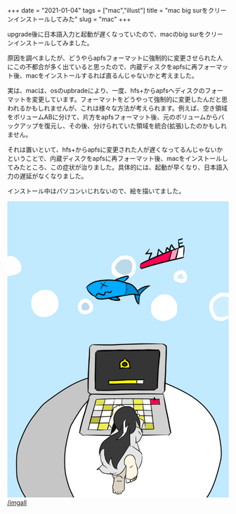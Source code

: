 +++
date = "2021-01-04"
tags = ["mac","illust"]
title = "mac big surをクリーンインストールしてみた"
slug = "mac"
+++

upgrade後に日本語入力と起動が遅くなっていたので、macのbig surをクリーンインストールしてみました。

原因を調べましたが、どうやらapfsフォーマットに強制的に変更させられた人にこの不都合が多く出ていると思ったので、内蔵ディスクをapfsに再フォーマット後、macをインストールするれば直るんじゃないかと考えました。

実は、macは、osのupbradeにより、一度、hfs+からapfsへディスクのフォーマットを変更しています。フォーマットをどうやって強制的に変更したんだと思われるかもしれませんが、これは様々な方法が考えられます。例えば、空き領域をボリュームABに分けて、片方をapfsフォーマット後、元のボリュームからバックアップを復元し、その後、分けられていた領域を統合(拡張)したのかもしれません。

それは置いといて、hfs+からapfsに変更された人が遅くなってるんじゃないかということで、内蔵ディスクをapfsに再フォーマット後、macをインストールしてみたところ、この症状が治りました。具体的には、起動が早くなり、日本語入力の遅延がなくなりました。

インストール中はパソコンいじれないので、絵を描いてました。

![](/img/yui_61.png)
[/imgall](/imgall)

